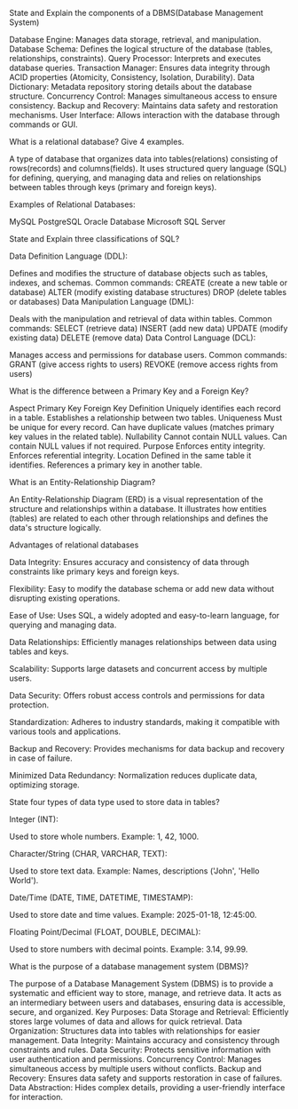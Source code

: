 State and Explain the components of a DBMS(Database Management System)

Database Engine: Manages data storage, retrieval, and manipulation.
Database Schema: Defines the logical structure of the database (tables, relationships, constraints).
Query Processor: Interprets and executes database queries.
Transaction Manager: Ensures data integrity through ACID properties (Atomicity, Consistency, Isolation, Durability).
Data Dictionary: Metadata repository storing details about the database structure.
Concurrency Control: Manages simultaneous access to ensure consistency.
Backup and Recovery: Maintains data safety and restoration mechanisms.
User Interface: Allows interaction with the database through commands or GUI.

What is a relational database? Give 4 examples.

A type of database that organizes data into tables(relations) consisting of rows(records) and columns(fields).  It uses structured query language (SQL) for defining, querying, and managing data and relies on relationships between tables through keys (primary and foreign keys).

Examples of Relational Databases:

MySQL
PostgreSQL
Oracle Database
Microsoft SQL Server

State and Explain three classifications of SQL?

Data Definition Language (DDL):

Defines and modifies the structure of database objects such as tables, indexes, and schemas.
Common commands:
CREATE (create a new table or database)
ALTER (modify existing database structures)
DROP (delete tables or databases)
Data Manipulation Language (DML):

Deals with the manipulation and retrieval of data within tables.
Common commands:
SELECT (retrieve data)
INSERT (add new data)
UPDATE (modify existing data)
DELETE (remove data)
Data Control Language (DCL):

Manages access and permissions for database users.
Common commands:
GRANT (give access rights to users)
REVOKE (remove access rights from users)

What is the difference between a Primary Key and a Foreign Key?

Aspect	    Primary Key	                                Foreign Key
Definition	Uniquely identifies each record in a table.	Establishes a relationship between two tables.
Uniqueness	Must be unique for every record.	        Can have duplicate values (matches primary key values in the related table).
Nullability	Cannot contain NULL values.	                Can contain NULL values if not required.
Purpose	    Enforces entity integrity.	                Enforces referential integrity.
Location	Defined in the same table it identifies.	References a primary key in another table.

What is an Entity-Relationship Diagram?

An Entity-Relationship Diagram (ERD) is a visual representation of the structure and relationships within a database. It illustrates how entities (tables) are related to each other through relationships and defines the data's structure logically.

Advantages of relational databases

Data Integrity: Ensures accuracy and consistency of data through constraints like primary keys and foreign keys.

Flexibility: Easy to modify the database schema or add new data without disrupting existing operations.

Ease of Use: Uses SQL, a widely adopted and easy-to-learn language, for querying and managing data.

Data Relationships: Efficiently manages relationships between data using tables and keys.

Scalability: Supports large datasets and concurrent access by multiple users.

Data Security: Offers robust access controls and permissions for data protection.

Standardization: Adheres to industry standards, making it compatible with various tools and applications.

Backup and Recovery: Provides mechanisms for data backup and recovery in case of failure.

Minimized Data Redundancy: Normalization reduces duplicate data, optimizing storage.


State four types of data type used to store data in tables?

Integer (INT):

Used to store whole numbers.
Example: 1, 42, 1000.

Character/String (CHAR, VARCHAR, TEXT):

Used to store text data.
Example: Names, descriptions ('John', 'Hello World').

Date/Time (DATE, TIME, DATETIME, TIMESTAMP):

Used to store date and time values.
Example: 2025-01-18, 12:45:00.

Floating Point/Decimal (FLOAT, DOUBLE, DECIMAL):

Used to store numbers with decimal points.
Example: 3.14, 99.99.

What is the purpose of a database management system (DBMS)?

The purpose of a Database Management System (DBMS) is to provide a systematic and efficient way to store, manage, and retrieve data. It acts as an intermediary between users and databases, ensuring data is accessible, secure, and organized.
Key Purposes:
Data Storage and Retrieval: Efficiently stores large volumes of data and allows for quick retrieval.
Data Organization: Structures data into tables with relationships for easier management.
Data Integrity: Maintains accuracy and consistency through constraints and rules.
Data Security: Protects sensitive information with user authentication and permissions.
Concurrency Control: Manages simultaneous access by multiple users without conflicts.
Backup and Recovery: Ensures data safety and supports restoration in case of failures.
Data Abstraction: Hides complex details, providing a user-friendly interface for interaction.